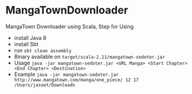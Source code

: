 MangaTownDownloader
===================

MangaTown Downloader using Scala, Step for Using

* install Java 8
* install Sbt
* run `sbt clean assembly`
* Binary available on `target/scala-2.11/mangatown-sedoter.jar`
* Usage `java -jar mangatown-sedoter.jar <URL Manga> <Start Chapter> <End Chapter> <Destination>`
* Example `java -jar mangatown-sedoter.jar http://www.mangatown.com/manga/one_piece/ 12 17 /Users/jasoet/Downloads`
